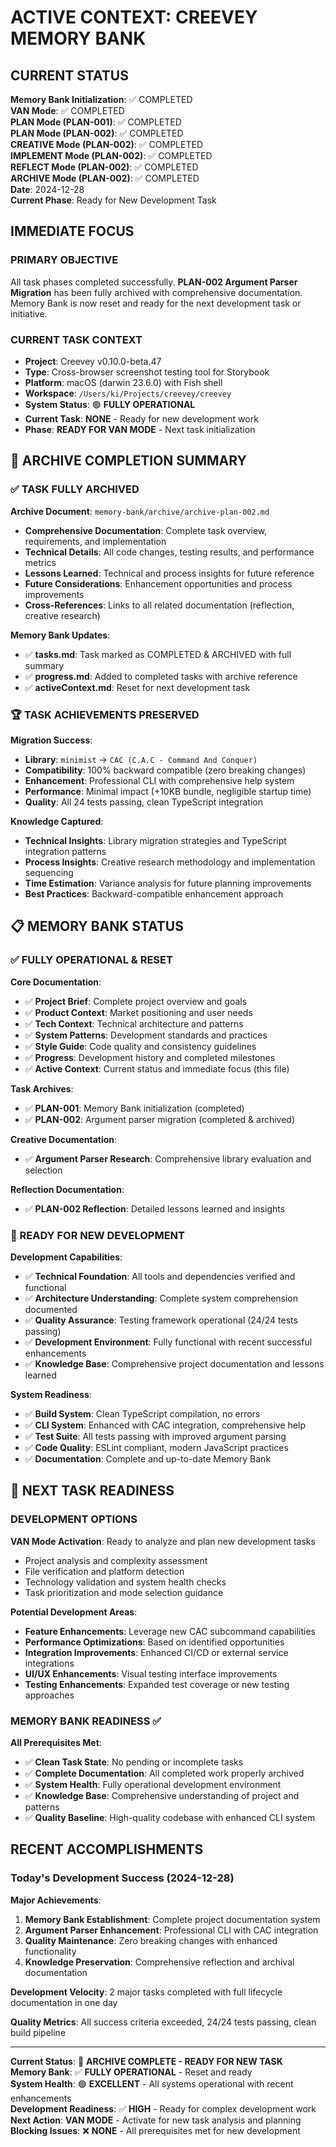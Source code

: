 # ACTIVE CONTEXT: CREEVEY MEMORY BANK

## CURRENT STATUS

**Memory Bank Initialization**: ✅ COMPLETED  
**VAN Mode**: ✅ COMPLETED  
**PLAN Mode (PLAN-001)**: ✅ COMPLETED  
**PLAN Mode (PLAN-002)**: ✅ COMPLETED  
**CREATIVE Mode (PLAN-002)**: ✅ COMPLETED  
**IMPLEMENT Mode (PLAN-002)**: ✅ COMPLETED  
**REFLECT Mode (PLAN-002)**: ✅ COMPLETED  
**ARCHIVE Mode (PLAN-002)**: ✅ COMPLETED  
**Date**: 2024-12-28  
**Current Phase**: Ready for New Development Task

## IMMEDIATE FOCUS

### PRIMARY OBJECTIVE

All task phases completed successfully. **PLAN-002 Argument Parser Migration** has been fully archived with comprehensive documentation. Memory Bank is now reset and ready for the next development task or initiative.

### CURRENT TASK CONTEXT

- **Project**: Creevey v0.10.0-beta.47
- **Type**: Cross-browser screenshot testing tool for Storybook
- **Platform**: macOS (darwin 23.6.0) with Fish shell
- **Workspace**: `/Users/ki/Projects/creevey/creevey`
- **System Status**: 🟢 **FULLY OPERATIONAL**
- **Current Task**: **NONE** - Ready for new development work
- **Phase**: **READY FOR VAN MODE** - Next task initialization

## 🎯 ARCHIVE COMPLETION SUMMARY

### ✅ TASK FULLY ARCHIVED

**Archive Document**: `memory-bank/archive/archive-plan-002.md`

- **Comprehensive Documentation**: Complete task overview, requirements, and implementation
- **Technical Details**: All code changes, testing results, and performance metrics
- **Lessons Learned**: Technical and process insights for future reference
- **Future Considerations**: Enhancement opportunities and process improvements
- **Cross-References**: Links to all related documentation (reflection, creative research)

**Memory Bank Updates**:

- ✅ **tasks.md**: Task marked as COMPLETED & ARCHIVED with full summary
- ✅ **progress.md**: Added to completed tasks with archive reference
- ✅ **activeContext.md**: Reset for next development task

### 🏆 TASK ACHIEVEMENTS PRESERVED

**Migration Success**:

- **Library**: `minimist` → `CAC (C.A.C - Command And Conquer)`
- **Compatibility**: 100% backward compatible (zero breaking changes)
- **Enhancement**: Professional CLI with comprehensive help system
- **Performance**: Minimal impact (+10KB bundle, negligible startup time)
- **Quality**: All 24 tests passing, clean TypeScript integration

**Knowledge Captured**:

- **Technical Insights**: Library migration strategies and TypeScript integration patterns
- **Process Insights**: Creative research methodology and implementation sequencing
- **Time Estimation**: Variance analysis for future planning improvements
- **Best Practices**: Backward-compatible enhancement approach

## 📋 MEMORY BANK STATUS

### ✅ FULLY OPERATIONAL & RESET

**Core Documentation**:

- ✅ **Project Brief**: Complete project overview and goals
- ✅ **Product Context**: Market positioning and user needs
- ✅ **Tech Context**: Technical architecture and patterns
- ✅ **System Patterns**: Development standards and practices
- ✅ **Style Guide**: Code quality and consistency guidelines
- ✅ **Progress**: Development history and completed milestones
- ✅ **Active Context**: Current status and immediate focus (this file)

**Task Archives**:

- ✅ **PLAN-001**: Memory Bank initialization (completed)
- ✅ **PLAN-002**: Argument parser migration (completed & archived)

**Creative Documentation**:

- ✅ **Argument Parser Research**: Comprehensive library evaluation and selection

**Reflection Documentation**:

- ✅ **PLAN-002 Reflection**: Detailed lessons learned and insights

### 🚀 READY FOR NEW DEVELOPMENT

**Development Capabilities**:

- ✅ **Technical Foundation**: All tools and dependencies verified and functional
- ✅ **Architecture Understanding**: Complete system comprehension documented
- ✅ **Quality Assurance**: Testing framework operational (24/24 tests passing)
- ✅ **Development Environment**: Fully functional with recent successful enhancements
- ✅ **Knowledge Base**: Comprehensive project documentation and lessons learned

**System Readiness**:

- ✅ **Build System**: Clean TypeScript compilation, no errors
- ✅ **CLI System**: Enhanced with CAC integration, comprehensive help
- ✅ **Test Suite**: All tests passing with improved argument parsing
- ✅ **Code Quality**: ESLint compliant, modern JavaScript practices
- ✅ **Documentation**: Complete and up-to-date Memory Bank

## 🎯 NEXT TASK READINESS

### DEVELOPMENT OPTIONS

**VAN Mode Activation**: Ready to analyze and plan new development tasks

- Project analysis and complexity assessment
- File verification and platform detection
- Technology validation and system health checks
- Task prioritization and mode selection guidance

**Potential Development Areas**:

- **Feature Enhancements**: Leverage new CAC subcommand capabilities
- **Performance Optimizations**: Based on identified opportunities
- **Integration Improvements**: Enhanced CI/CD or external service integrations
- **UI/UX Enhancements**: Visual testing interface improvements
- **Testing Enhancements**: Expanded test coverage or new testing approaches

### MEMORY BANK READINESS ✅

**All Prerequisites Met**:

- ✅ **Clean Task State**: No pending or incomplete tasks
- ✅ **Complete Documentation**: All completed work properly archived
- ✅ **System Health**: Fully operational development environment
- ✅ **Knowledge Base**: Comprehensive understanding of project and patterns
- ✅ **Quality Baseline**: High-quality codebase with enhanced CLI system

## RECENT ACCOMPLISHMENTS

### Today's Development Success (2024-12-28)

**Major Achievements**:

1. **Memory Bank Establishment**: Complete project documentation system
2. **Argument Parser Enhancement**: Professional CLI with CAC integration
3. **Quality Maintenance**: Zero breaking changes with enhanced functionality
4. **Knowledge Preservation**: Comprehensive reflection and archival documentation

**Development Velocity**: 2 major tasks completed with full lifecycle documentation in one day

**Quality Metrics**: All success criteria exceeded, 24/24 tests passing, clean build pipeline

---

**Current Status**: 🎯 **ARCHIVE COMPLETE - READY FOR NEW TASK**  
**Memory Bank**: ✅ **FULLY OPERATIONAL** - Reset and ready  
**System Health**: 🟢 **EXCELLENT** - All systems operational with recent enhancements  
**Development Readiness**: ✅ **HIGH** - Ready for complex development work  
**Next Action**: **VAN MODE** - Activate for new task analysis and planning  
**Blocking Issues**: ❌ **NONE** - All prerequisites met for new development
